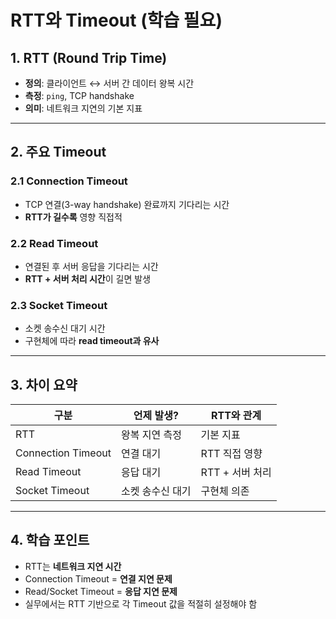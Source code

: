# RTT와 Timeout (학습 필요)

## 1. RTT (Round Trip Time)
- **정의**: 클라이언트 ↔ 서버 간 데이터 왕복 시간
- **측정**: `ping`, TCP handshake
- **의미**: 네트워크 지연의 기본 지표

---

## 2. 주요 Timeout

### 2.1 Connection Timeout
- TCP 연결(3-way handshake) 완료까지 기다리는 시간  
- **RTT가 길수록** 영향 직접적

### 2.2 Read Timeout
- 연결된 후 서버 응답을 기다리는 시간  
- **RTT + 서버 처리 시간**이 길면 발생

### 2.3 Socket Timeout
- 소켓 송수신 대기 시간  
- 구현체에 따라 **read timeout과 유사**

---

## 3. 차이 요약

| 구분 | 언제 발생? | RTT와 관계 |
|------|------------|------------|
| RTT | 왕복 지연 측정 | 기본 지표 |
| Connection Timeout | 연결 대기 | RTT 직접 영향 |
| Read Timeout | 응답 대기 | RTT + 서버 처리 |
| Socket Timeout | 소켓 송수신 대기 | 구현체 의존 |

---

## 4. 학습 포인트
- RTT는 **네트워크 지연 시간**  
- Connection Timeout = **연결 지연 문제**  
- Read/Socket Timeout = **응답 지연 문제**  
- 실무에서는 RTT 기반으로 각 Timeout 값을 적절히 설정해야 함
